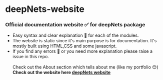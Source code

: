 # deepNets-website
### Official documentation website :white_check_mark: for deepNets package<br>
- Easy syntax and clear explanation :100: for each of the modules.
- The website is static since it's main purpose is for documentation. It's mostly built using HTML,CSS and some javascript.
- If you find any errors :eyes: or you need more explanation please raise a issue in this repo.
<br><br>Check out the About section which tells about me (like my portfolio :relieved:) <br>
<strong>Check out the website here [deepNets website](https://deep-nets.herokuapp.com)</strong>
